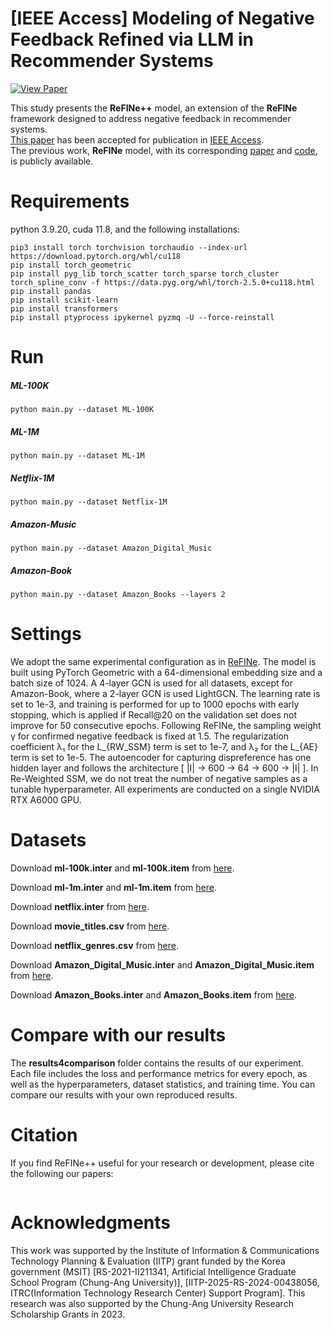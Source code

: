 # [IEEE Access] Modeling of Negative Feedback Refined via LLM in Recommender Systems
[![View Paper](https://img.shields.io/badge/View%20Paper-PDF-red?logo=adobeacrobatreader)](https://ieeexplore.ieee.org/document/11126013)

This study presents the **ReFINe++** model, an extension of the **ReFINe** framework designed to address negative feedback in recommender systems.  
[This paper](https://ieeexplore.ieee.org/document/11126013) has been accepted for publication in [IEEE Access](https://ieeexplore.ieee.org/xpl/RecentIssue.jsp?punumber=6287639).  
The previous work, **ReFINe** model, with its corresponding [paper](https://ieeexplore.ieee.org/document/11126013) and [code](https://github.com/Chanwoo-Jeong-2000/ReFINe_plus), is publicly available.

# Requirements
python 3.9.20, cuda 11.8, and the following installations:
```
pip3 install torch torchvision torchaudio --index-url https://download.pytorch.org/whl/cu118
pip install torch_geometric
pip install pyg_lib torch_scatter torch_sparse torch_cluster torch_spline_conv -f https://data.pyg.org/whl/torch-2.5.0+cu118.html
pip install pandas
pip install scikit-learn
pip install transformers
pip install ptyprocess ipykernel pyzmq -U --force-reinstall
```

# Run
##### ML-100K
```
python main.py --dataset ML-100K
```
##### ML-1M
```
python main.py --dataset ML-1M
```
##### Netflix-1M
```
python main.py --dataset Netflix-1M
```
##### Amazon-Music
```
python main.py --dataset Amazon_Digital_Music
```
##### Amazon-Book
```
python main.py --dataset Amazon_Books --layers 2
```

# Settings
We adopt the same experimental configuration as in [ReFINe](https://github.com/Chanwoo-Jeong-2000/ReFINe).
The model is built using PyTorch Geometric with a 64-dimensional embedding size and a batch size of 1024.
A 4-layer GCN is used for all datasets, except for Amazon-Book, where a 2-layer GCN is used LightGCN.
The learning rate is set to 1e-3, and training is performed for up to 1000 epochs with early stopping, which is applied if Recall@20 on the validation set does not improve for 50 consecutive epochs.
Following ReFINe, the sampling weight γ for confirmed negative feedback is fixed at 1.5.
The regularization coefficient λ₁ for the L_{RW_SSM} term is set to 1e-7, and λ₂ for the L_{AE} term is set to 1e-5.
The autoencoder for capturing dispreference has one hidden layer and follows the architecture [ |I| -> 600 -> 64 -> 600 -> |I| ].
In Re-Weighted SSM, we do not treat the number of negative samples as a tunable hyperparameter.
All experiments are conducted on a single NVIDIA RTX A6000 GPU.

# Datasets
Download **ml-100k.inter** and **ml-100k.item** from [here](https://recbole.s3-accelerate.amazonaws.com/ProcessedDatasets/MovieLens/ml-100k.zip).

Download **ml-1m.inter** and **ml-1m.item** from [here](https://recbole.s3-accelerate.amazonaws.com/ProcessedDatasets/MovieLens/ml-1m.zip).

Download **netflix.inter** from [here](https://recbole.s3-accelerate.amazonaws.com/ProcessedDatasets/Netflix/netflix.zip).

Download **movie_titles.csv** from [here](https://www.kaggle.com/datasets/netflix-inc/netflix-prize-data?select=movie_titles.csv).

Download **netflix_genres.csv** from [here](https://github.com/tommasocarraro/netflix-prize-with-genres).

Download **Amazon_Digital_Music.inter** and **Amazon_Digital_Music.item** from [here](https://recbole.s3-accelerate.amazonaws.com/ProcessedDatasets/Amazon_ratings/Amazon_Digital_Music.zip).

Download **Amazon_Books.inter** and **Amazon_Books.item** from [here](https://recbole.s3-accelerate.amazonaws.com/ProcessedDatasets/Amazon_ratings/Amazon_Books.zip).

# Compare with our results
The **results4comparison** folder contains the results of our experiment.
Each file includes the loss and performance metrics for every epoch, as well as the hyperparameters, dataset statistics, and training time.
You can compare our results with your own reproduced results.

# Citation
If you find ReFINe++ useful for your research or development, please cite the following our papers:
```

```

# Acknowledgments
This work was supported by the Institute of Information \& Communications Technology Planning \& Evaluation (IITP) grant funded by the Korea government (MSIT) [RS-2021-II211341, Artificial Intelligence Graduate School Program (Chung-Ang University)], [IITP-2025-RS-2024-00438056, ITRC(Information Technology Research Center) Support Program]. This research was also supported by the Chung-Ang University Research Scholarship Grants in 2023. 
